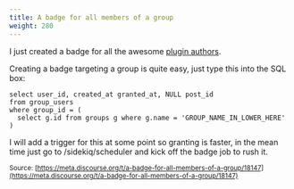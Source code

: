 ```yaml
---
title: A badge for all members of a group
weight: 280
---
```


I just created a badge for all the awesome [plugin authors][1]. 

Creating a badge targeting a group is quite easy, just type this into the SQL box:

```
select user_id, created_at granted_at, NULL post_id
from group_users
where group_id = (
  select g.id from groups g where g.name = 'GROUP_NAME_IN_LOWER_HERE'
)
```

I will add a trigger for this at some point so granting is faster, in the mean time just go to /sidekiq/scheduler and kick off the badge job to rush it. 

  [1]: /badges

<small class="documentation-source">Source: [https://meta.discourse.org/t/a-badge-for-all-members-of-a-group/18147](https://meta.discourse.org/t/a-badge-for-all-members-of-a-group/18147)</small>
